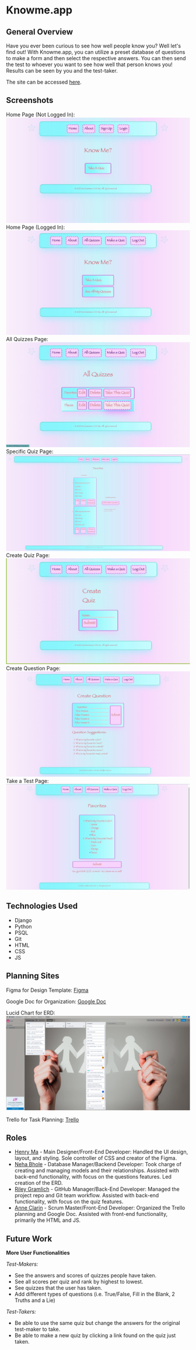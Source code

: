 # **Knowme.app**  

## General Overview  
Have you ever been curious to see how well people know you? Well let's find out! With Knowme.app, you can utilize a preset database of questions to make a form and then select the respective answers. You can then send the test to whoever you want to see how well that person knows you! Results can be seen by you and the test-taker.

The site can be accessed [here](x).  

## Screenshots  
Home Page (Not Logged In):  
![Home page (Not Logged In)](./screenshots/homepage-notloggedin.jpeg)  
Home Page (Logged In):  
![Home page (Logged In)](./screenshots/homepageloggedin.jpeg) 
All Quizzes Page:  
![All Quizzes Page](./screenshots/allquizzes.jpeg)
Specific Quiz Page:
![Specific Quiz Page](./screenshots/specificquiz.jpeg)
Create Quiz Page:
![Create Quiz Page](./screenshots/createquiz.jpeg)
Create Question Page:
![Create Question Page](./screenshots/createquestion.jpeg)
Take a Test Page:
![Take a Test Page](./screenshots/takeatest.jpeg)

## Technologies Used  
- Django
- Python
- PSQL
- Git
- HTML
- CSS
- JS

## Planning Sites
Figma for Design Template:
[Figma](https://www.figma.com/file/dYeKGRGG7MtakWAymLafEa/Project-3-GA-knowme?node-id=0%3A1&t=MGiaO9aGCigz0DBn-1)

Google Doc for Organization:
[Google Doc](https://docs.google.com/document/d/1ZKIrL7_7BnaMPc0V7jeXQT0wU9mXj5T9_VeI5Gpg6_o/edit?usp=sharing)

Lucid Chart for ERD:
![Lucid Chart](./screenshots/Screenshot_20230106_083852.png)

Trello for Task Planning:
[Trello](https://trello.com/invite/b/AxeYNFev/ATTI688278d5db9789e9a50fe2a55833cf14A536C921/knowmeapp)

## Roles
- [Henry Ma](https://github.com/hernnyma) - Main Designer/Front-End Developer:
Handled the UI design, layout, and styling. Sole controller of CSS and creator of the Figma.
- [Neha Bhole](https://github.com/bholeneha) - Database Manager/Backend Developer:
Took charge of creating and managing models and their relationships. Assisted with back-end functionality, with focus on the questions features. Led creation of the ERD.
- [Riley Gramlich](https://github.com/rileygramlich) - GitHub Manager/Back-End Developer:
Managed the project repo and Git team workflow. Assisted with back-end functionality, with focus on the quiz features.
- [Anne Clarin](https://github.com/AnneClarin) - Scrum Master/Front-End Developer:
Organized the Trello planning and Google Doc. Assisted with front-end functionality, primarily the HTML and JS.

## Future Work  
**More User Functionalities**

*Test-Makers:*
- See the answers and scores of quizzes people have taken.
- See all scores per quiz and rank by highest to lowest.
- See quizzes that the user has taken.
- Add different types of questions (i.e. True/False, Fill in the Blank, 2 Truths and a Lie)

*Test-Takers:*
- Be able to use the same quiz but change the answers for the original test-maker to take.
- Be able to make a new quiz by clicking a link found on the quiz just taken.
